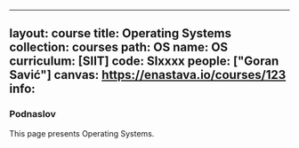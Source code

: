 
---
layout: course
title: Operating Systems
collection: courses
path: OS
name: OS
curriculum: [SIIT]
code: SIxxxx
people: ["Goran Savić"]
canvas: https://enastava.io/courses/123
info:
---


### Podnaslov

This page presents Operating Systems.
